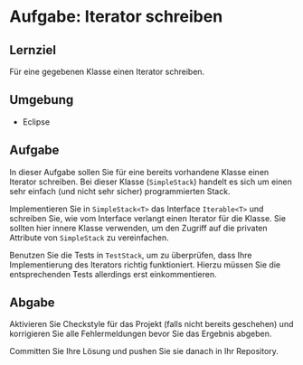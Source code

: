 # Aufgabe: Iterator schreiben

## Lernziel

Für eine gegebenen Klasse einen Iterator schreiben.


## Umgebung

  * Eclipse


## Aufgabe

In dieser Aufgabe sollen Sie für eine bereits vorhandene Klasse einen Iterator schreiben. Bei dieser Klasse (`SimpleStack`) handelt es sich um einen sehr einfach (und nicht sehr sicher) programmierten Stack.

Implementieren Sie in `SimpleStack<T>` das Interface `Iterable<T>` und schreiben Sie, wie vom Interface verlangt einen Iterator für die Klasse. Sie sollten hier innere Klasse verwenden, um den Zugriff auf die privaten Attribute von `SimpleStack` zu vereinfachen.

Benutzen Sie die Tests in `TestStack`, um zu überprüfen, dass Ihre Implementierung des Iterators richtig funktioniert. Hierzu müssen Sie die entsprechenden Tests allerdings erst einkommentieren.


## Abgabe

Aktivieren Sie Checkstyle für das Projekt (falls nicht bereits geschehen) und korrigieren Sie alle Fehlermeldungen bevor Sie das Ergebnis abgeben.

Committen Sie Ihre Lösung und pushen Sie sie danach in Ihr Repository.
